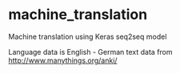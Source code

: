 # machine_translation
Machine translation using Keras seq2seq model

Language data is English - German text data from http://www.manythings.org/anki/
